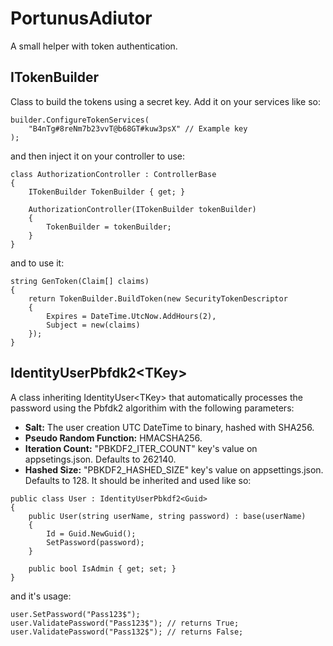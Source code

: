 # PortunusAdiutor
A small helper with token authentication.

## ITokenBuilder
Class to build the tokens using a secret key.
Add it on your services like so:
```
builder.ConfigureTokenServices(
	"B4nTg#8reNm7b23vvT@b68GT#kuw3psX" // Example key
);
```
and then inject it on your controller to use:
```
class AuthorizationController : ControllerBase
{
	ITokenBuilder TokenBuilder { get; }

	AuthorizationController(ITokenBuilder tokenBuilder)
	{
		TokenBuilder = tokenBuilder;
	}
}
```
and to use it:
```
string GenToken(Claim[] claims)
{
	return TokenBuilder.BuildToken(new SecurityTokenDescriptor
	{
		Expires = DateTime.UtcNow.AddHours(2),
		Subject = new(claims)
	});
}
```
## IdentityUserPbfdk2\<TKey>
A class inheriting IdentityUser\<TKey> that automatically processes the password using the Pbfdk2 algorithim with the following parameters:
 -  **Salt:** The user creation UTC DateTime to binary, hashed with SHA256.
 -  **Pseudo Random Function:** HMACSHA256.
 -  **Iteration Count:** "PBKDF2_ITER_COUNT" key's value on appsetings.json. Defaults to 262140.
 -  **Hashed Size:** "PBKDF2_HASHED_SIZE" key's value on appsettings.json. Defaults to 128.
It should be inherited and used like so:
```
public class User : IdentityUserPbkdf2<Guid>
{
	public User(string userName, string password) : base(userName)
	{
		Id = Guid.NewGuid();
		SetPassword(password);
	}

	public bool IsAdmin { get; set; }
}
```
and it's usage:
```
user.SetPassword("Pass123$");
user.ValidatePassword("Pass123$"); // returns True;
user.ValidatePassword("Pass132$"); // returns False;
```
